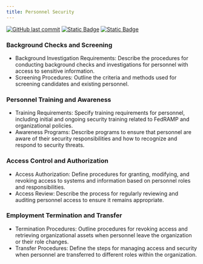 ```yaml
---
title: Personnel Security
---
```

[![GitHub last commit][commitbadge]][commits]
[![Static Badge](https://img.shields.io/badge/Revision_History-gray?logo=searxng&logoColor=ffffff)][commits]
[![Static Badge](https://img.shields.io/badge/Approved-darkgreen?logo=ticktick&logoColor=ffffff)][commits]

<!--bodytext-->
### Background Checks and Screening

* Background Investigation Requirements: Describe the procedures for conducting background checks and investigations for personnel with access to sensitive information.
* Screening Procedures: Outline the criteria and methods used for screening candidates and existing personnel.
  
### Personnel Training and Awareness

* Training Requirements: Specify training requirements for personnel, including initial and ongoing security training related to FedRAMP and organizational policies.
* Awareness Programs: Describe programs to ensure that personnel are aware of their security responsibilities and how to recognize and respond to security threats.
  
### Access Control and Authorization

* Access Authorization: Define procedures for granting, modifying, and revoking access to systems and information based on personnel roles and responsibilities.
* Access Review: Describe the process for regularly reviewing and auditing personnel access to ensure it remains appropriate.
  
### Employment Termination and Transfer

* Termination Procedures: Outline procedures for revoking access and retrieving organizational assets when personnel leave the organization or their role changes.
* Transfer Procedures: Define the steps for managing access and security when personnel are transferred to different roles within the organization.

<!--ref links -->
[commitbadge]: https://img.shields.io/github/last-commit/jluufigma/grc-docs?path=gov%2Fps.md&logo=figma&logoColor=white&label=last%20updated&color=darkgreen
[commits]: https://github.com/jluufigma/grc-docs/commits/main/gov/ps.md